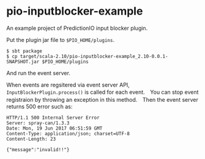 pio-inputblocker-example
========

An example project of PredictionIO input blocker plugin.

Put the plugin jar file to `$PIO_HOME/plugins`.

```
$ sbt package
$ cp target/scala-2.10/pio-inputblocker-example_2.10-0.0.1-SNAPSHOT.jar $PIO_HOME/plugins
```

And run the event server.

When events are regsitered via event server API, `InputBlockerPlugin.process()` is called for each event.　You can stop event registraion by throwing an exception in this method.　Then the event server returns 500 error such as:

```
HTTP/1.1 500 Internal Server Error
Server: spray-can/1.3.3
Date: Mon, 19 Jun 2017 06:51:59 GMT
Content-Type: application/json; charset=UTF-8
Content-Length: 23

{"message":"invalid!!"}
```

